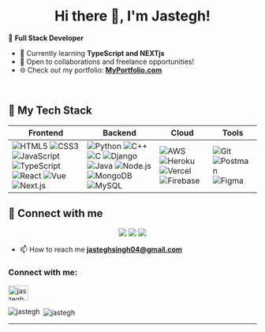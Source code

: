 

# <div align="center">Hi there 👋, I'm Jastegh! </div>

🎯 **Full Stack Developer**

- 🌱 Currently learning **TypeScript and NEXTjs**
- 💼 Open to collaborations and freelance opportunities!
- 🌐 Check out my portfolio: **[MyPortfolio.com](https://jastegh.netlify.app/)**
<div><br></div>

## 🚀 **My Tech Stack**


| Frontend | Backend | Cloud | Tools |
| --- | --- | --- | --- |
| ![HTML5](https://skillicons.dev/icons?i=html) ![CSS3](https://skillicons.dev/icons?i=css) ![JavaScript](https://skillicons.dev/icons?i=javascript) ![TypeScript](https://skillicons.dev/icons?i=typescript) ![React](https://skillicons.dev/icons?i=react) ![Vue](https://skillicons.dev/icons?i=vue) ![Next.js](https://skillicons.dev/icons?i=nextjs) | ![Python](https://skillicons.dev/icons?i=python) ![C++](https://skillicons.dev/icons?i=cpp) ![C](https://skillicons.dev/icons?i=c) ![Django](https://skillicons.dev/icons?i=django) ![Java](https://skillicons.dev/icons?i=java) ![Node.js](https://skillicons.dev/icons?i=nodejs) ![MongoDB](https://skillicons.dev/icons?i=mongodb) ![MySQL](https://skillicons.dev/icons?i=mysql) | ![AWS](https://skillicons.dev/icons?i=aws) ![Heroku](https://skillicons.dev/icons?i=heroku) ![Vercel](https://skillicons.dev/icons?i=vercel) ![Firebase](https://skillicons.dev/icons?i=firebase) | ![Git](https://skillicons.dev/icons?i=git) ![Postman](https://skillicons.dev/icons?i=postman) ![Figma](https://skillicons.dev/icons?i=figma) 


<!---
## 📊 **GitHub Stats**
<p align="center">
<img src="https://github-readme-stats.vercel.app/api?username=Jastegh&show_icons=true&theme=radical" alt="GitHub Stats" />
</p> 
-->


## 🤝 **Connect with me**

<p align="center">
<a href="https://github.com/Jastegh"><img src="https://img.shields.io/badge/-GitHub-181717?logo=github&logoColor=white" /></a>
<a href="https://linkedin.com/in/jastegh"><img src="https://img.shields.io/badge/-LinkedIn-0077B5?logo=linkedin&logoColor=white" /></a>
<a href="mailto:jasteghsingh04@gmail.com"><img src="https://img.shields.io/badge/-Email-D14836?logo=gmail&logoColor=white" /></a>
</p>



- 📫 How to reach me **jasteghsingh04@gmail.com**

<h3 align="left">Connect with me:</h3>
<p align="left">
<a href="https://linkedin.com/in/jastegh" target="blank"><img align="center" src="https://raw.githubusercontent.com/rahuldkjain/github-profile-readme-generator/master/src/images/icons/Social/linked-in-alt.svg" alt="jastegh" height="30" width="40" /></a>
</p>

<p><img align="left" src="https://github-readme-stats.vercel.app/api/top-langs?username=jastegh&show_icons=true&locale=en&layout=compact" alt="jastegh" /></p>

<p>&nbsp;<img align="center" src="https://github-readme-stats.vercel.app/api?username=jastegh&show_icons=true&locale=en" alt="jastegh" /></p>


---

